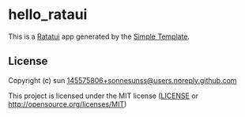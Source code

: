 # hello_rataui

This is a [Ratatui] app generated by the [Simple Template].

[Ratatui]: https://ratatui.rs
[Simple Template]: https://github.com/ratatui/templates/tree/main/simple

## License

Copyright (c) sun <145575806+sonnesunss@users.noreply.github.com>

This project is licensed under the MIT license ([LICENSE] or <http://opensource.org/licenses/MIT>)

[LICENSE]: ./LICENSE
